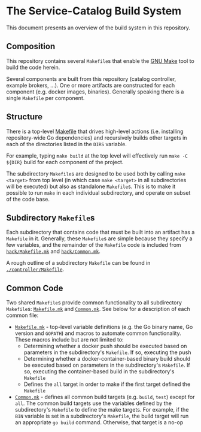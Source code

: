 # The Service-Catalog Build System

This document presents an overview of the build system in this repository.

## Composition

This repository contains several `Makefile`s that enable the
[GNU Make](https://www.gnu.org/software/make/manual/make.html) tool to build
the code herein.

Several components are built from this repository (catalog controller,
example brokers, ...). One or more artifacts are constructed for each component
(e.g. docker images, binaries). Generally speaking there is a single
`Makefile` per component.

## Structure

There is a top-level [Makefile](./Makefile) that drives high-level actions
(i.e. installing repository-wide Go dependencies) and recursively builds other
targets in each of the directories listed in the `DIRS` variable.

For example, typing `make build` at the top level will effectively run
`make -C ${DIR}` build for each component of the project.

The subdirectory `Makefile`s are designed to be used both by calling
`make <target>` from top level (in which case `make <target>` in all
subdirectories will be executed) but also as standalone `Makefile`s. This is
to make it possible to run `make` in each individual subdirectory, and
operate on subset of the code base.


## Subdirectory `Makefile`s

Each subdirectory that contains code that must be built into an artifact has
a `Makefile` in it. Generally, these `Makefile`s are simple because they specify
a few variables, and the remainder of the `Makefile` code is included from
[`hack/Makefile.mk`](./hack/Makefile.mk) and
[`hack/Common.mk`](./hack/Common.mk).

A rough outline of a subdirectory `Makefile` can be found in
[`./controller/Makefile`](./controller/Makefile).

## Common Code

Two shared `Makefile`s provide common functionality to all subdirectory
`Makefile`s: [`Makefile.mk`](./hack/Makefile.mk) and
[`Common.mk`](./hack.Common.mk). See below for a description of each common
file:

- [`Makefile.mk`](./hack/Makefile.mk) - top-level variable definitions (e.g.
  the Go binary name, Go version and `GOPATH`) and macros to automate common
  functionality. These macros include but are not limited to:
    - Determining whether a docker push should be executed based on parameters
      in the subdirectory's `Makefile`. If so, executing the push
    - Determining whether a docker-container-based binary build should be
      executed based on parameters in the subdirectory's `Makefile`. If so,
      executing the container-based build in the subdirectory's `Makefile`
    - Defines the `all` target in order to make if the first target defined
      the `Makefile`
- [`Common.mk`](./hack/Common.mk) - defines all common build targets (e.g.
  `build`, `test`) except for `all`. The common build targets use the
  variables defined by the subdirectory's `Makefile` to define the make
  targets. For example, if the `BIN` variable is set in a subdirectory's
  `Makefile`, the build target will run an appropriate `go build` command.
  Otherwise, that target is a no-op
